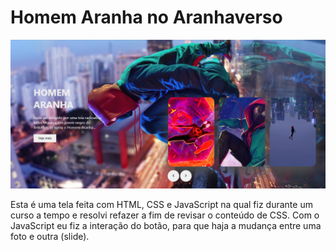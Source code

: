 <h1>Homem Aranha no Aranhaverso</h1>
<img src="assets/imagens/deploy.png" alt="imagem do site interativo sobre o Homem Aranha no Aranhaverso">
<p>
  Esta é uma tela feita com HTML, CSS e JavaScript na qual fiz durante um curso a tempo e resolvi refazer a fim de revisar o conteúdo de CSS.
  Com o JavaScript eu fiz a interação do botão, para que haja a mudança entre uma foto e outra (slide).
</p>
